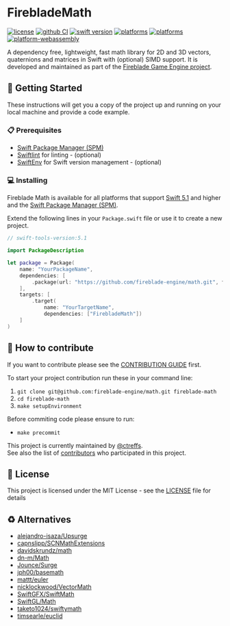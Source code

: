 # FirebladeMath

[![license](https://img.shields.io/badge/license-MIT-brightgreen.svg)](LICENSE)
[![github CI](https://github.com/fireblade-engine/math/workflows/CI/badge.svg)](https://github.com/fireblade-engine/math/actions?query=workflow%3ACI)
[![swift version](https://img.shields.io/badge/swift-5.1+-blue.svg)](https://swift.org/download)
[![platforms](https://img.shields.io/badge/platforms-%20macOS%20|%20iOS%20|%20tvOS%20-blue.svg)](#)
[![platforms](https://img.shields.io/badge/platforms-linux-blue.svg)](#)
[![platform-webassembly](https://img.shields.io/badge/Platform-WebAssembly-blue.svg)](https://github.com/swiftwasm/swift#swiftwasm)


A dependency free, lightweight, fast math library for 2D and 3D vectors, quaternions and matrices in Swift with (optional) SIMD support.  It is developed and maintained as part of the [Fireblade Game Engine project](https://github.com/fireblade-engine).


## 🚀 Getting Started

These instructions will get you a copy of the project up and running on your local machine and provide a code example.

### 📋 Prerequisites

* [Swift Package Manager (SPM)](https://github.com/apple/swift-package-manager)
* [Swiftlint](https://github.com/realm/SwiftLint) for linting - (optional)
* [SwiftEnv](https://swiftenv.fuller.li/) for Swift version management - (optional)

### 💻 Installing

Fireblade Math is available for all platforms that support [Swift 5.1](https://swift.org/) and higher and the [Swift Package Manager (SPM)](https://github.com/apple/swift-package-manager).

Extend the following lines in your `Package.swift` file or use it to create a new project.

```swift
// swift-tools-version:5.1

import PackageDescription

let package = Package(
    name: "YourPackageName",
    dependencies: [
        .package(url: "https://github.com/fireblade-engine/math.git", from: "0.9.0")
    ],
    targets: [
        .target(
            name: "YourTargetName",
            dependencies: ["FirebladeMath"])
    ]
)

```

## 💁 How to contribute

If you want to contribute please see the [CONTRIBUTION GUIDE](CONTRIBUTING.md) first. 

To start your project contribution run these in your command line:

1. `git clone git@github.com:fireblade-engine/math.git fireblade-math`
2. `cd fireblade-math`
3. `make setupEnvironment`

Before commiting code please ensure to run:

- `make precommit`

This project is currently maintained by [@ctreffs](https://github.com/ctreffs).   
See also the list of [contributors](https://github.com/fireblade-engine/math/contributors) who participated in this project.

## 🔏 License

This project is licensed under the MIT License - see the [LICENSE](LICENSE) file for details

## ♻ Alternatives

- [alejandro-isaza/Upsurge](https://github.com/alejandro-isaza/Upsurge)
- [capnslipp/SCNMathExtensions](https://github.com/capnslipp/SCNMathExtensions)
- [davidskrundz/math](https://github.com/davidskrundz/math)
- [dn-m/Math](https://github.com/dn-m/Math)
- [Jounce/Surge](https://github.com/Jounce/Surge)
- [jph00/basemath](https://github.com/jph00/basemath)
- [mattt/euler](https://github.com/mattt/euler)
- [nicklockwood/VectorMath](https://github.com/nicklockwood/VectorMath)
- [SwiftGFX/SwiftMath](https://github.com/SwiftGFX/SwiftMath)
- [SwiftGL/Math](https://github.com/SwiftGL/Math)
- [taketo1024/swiftymath](https://github.com/taketo1024/swiftymath)
- [timsearle/euclid](https://github.com/timsearle/euclid)
